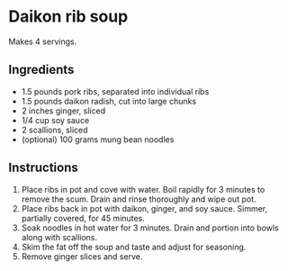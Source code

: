 # Daikon rib soup

Makes 4 servings.

## Ingredients

- 1.5 pounds pork ribs, separated into individual ribs
- 1.5 pounds daikon radish, cut into large chunks
- 2 inches ginger, sliced
- 1/4 cup soy sauce
- 2 scallions, sliced
- (optional) 100 grams mung bean noodles

## Instructions

1. Place ribs in pot and cove with water. Boil rapidly for 3 minutes to remove the scum. Drain and rinse thoroughly and wipe out pot.
2. Place ribs back in pot with daikon, ginger, and soy sauce. Simmer, partially covered, for 45 minutes.
3. Soak noodles in hot water for 3 minutes. Drain and portion into bowls along with scallions.
4. Skim the fat off the soup and taste and adjust for seasoning.
5. Remove ginger slices and serve.
